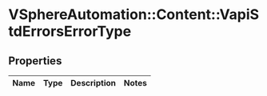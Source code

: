 # VSphereAutomation::Content::VapiStdErrorsErrorType

## Properties
Name | Type | Description | Notes
------------ | ------------- | ------------- | -------------


